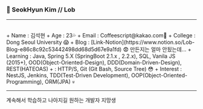 ### 👻 SeokHyun Kim // Lob 
<hr/><br/>
  + Name       : 김석현
  + Age        : 23💦
  + Email      : Coffeescript@kakao.com💬
  + College    : Dong Seoul University 😱
  + Blog       : [Link-Notion](https://www.notion.so/Lob-Blog-e86c8c92c53442498dd68d5d67e9a1fd) 😨 만든지는 얼마 안됬는데...
  + Learning   : Java, Spring 5.X (SpringBoot 2.1.x , 2.2.x), SQL, Vanila JS (2015+), OOD(Object-Oriented-Design), DDD(Domain-Driven-Design), REST(HATEOAS)
  +            : HTTP/S, Git (Git Bash, Source Tree) 😳
  + Interest   : NestJS, Jenkins, TDD(Test-Driven Development), OOP(Object-Oriented-Programming), ORM(JPA) 💀
<br/><hr/>
계속해서 학습하고 나아지길 원하는 개발자 지망생 


<!--
**coffeescriptSERRL/coffeescriptSERRL** is a ✨ _special_ ✨ repository because its `README.md` (this file) appears on your GitHub profile.

Here are some ideas to get you started:

- 🔭 I’m currently working on ...
- 🌱 I’m currently learning ...
- 👯 I’m looking to collaborate on ...
- 🤔 I’m looking for help with ...
- 💬 Ask me about ...
- 📫 How to reach me: ...
- 😄 Pronouns: ...
- ⚡ Fun fact: ...
-->
